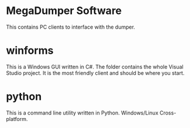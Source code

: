 # MegaDumper Software
This contains PC clients to interface with the dumper.

# winforms
This is a Windows GUI written in C#. The folder contains the whole Visual Studio project. It is the most friendly client and should be where you start.

# python
This is a command line utility written in Python. Windows/Linux Cross-platform.